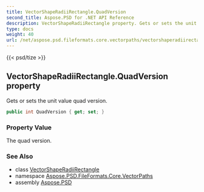 ```yaml
---
title: VectorShapeRadiiRectangle.QuadVersion
second_title: Aspose.PSD for .NET API Reference
description: VectorShapeRadiiRectangle property. Gets or sets the unit value quad version
type: docs
weight: 40
url: /net/aspose.psd.fileformats.core.vectorpaths/vectorshaperadiirectangle/quadversion/
---
```

{{< psd/tize >}}
## VectorShapeRadiiRectangle.QuadVersion property

Gets or sets the unit value quad version.

```csharp
public int QuadVersion { get; set; }
```

### Property Value

The quad version.

### See Also

* class [VectorShapeRadiiRectangle](../)
* namespace [Aspose.PSD.FileFormats.Core.VectorPaths](../../vectorshaperadiirectangle/)
* assembly [Aspose.PSD](../../../)


